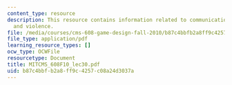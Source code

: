 ```yaml
---
content_type: resource
description: This resource contains information related to communication breakdown
  and violence.
file: /media/courses/cms-608-game-design-fall-2010/b87c4bbfb2a8ff9c4257c08a24d3037a_MITCMS_608F10_lec30.pdf
file_type: application/pdf
learning_resource_types: []
ocw_type: OCWFile
resourcetype: Document
title: MITCMS_608F10_lec30.pdf
uid: b87c4bbf-b2a8-ff9c-4257-c08a24d3037a
---
```

